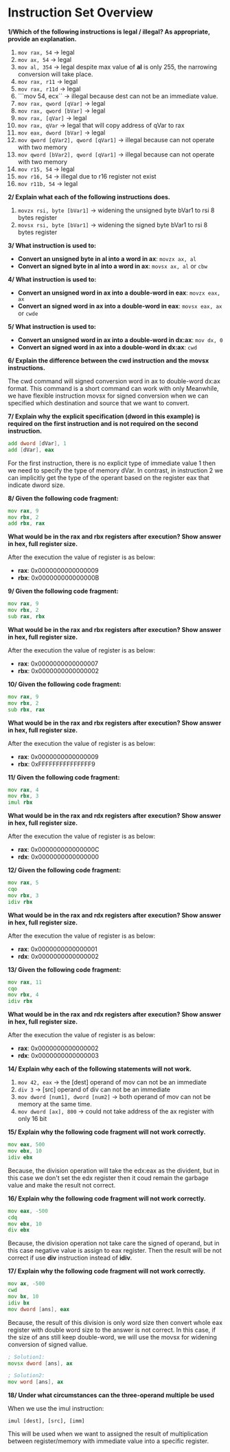 # Instruction Set Overview

**1/Which of the following instructions is legal / illegal? As appropriate, provide an explanation.**

1. ```mov rax, 54``` -> legal
2. ```mov ax, 54``` -> legal
3. ```mov al, 354``` -> legal despite max value of <b>al</b> is only 255, the narrowing conversion will take place.
4. ```mov rax, r11``` -> legal
5. ```mov rax, r11d``` -> legal
6. ```mov 54, ecx`` -> illegal because dest can not be an immediate value.
7. ```mov rax, qword [qVar]``` -> legal
8. ```mov rax, qword [bVar]``` -> legal
9. ```mov rax, [qVar]``` -> legal
10. ```mov rax, qVar``` -> legal that will copy address of qVar to rax
11. ```mov eax, dword [bVar]``` -> legal
12. ```mov qword [qVar2], qword [qVar1]``` -> illegal because can not operate with two memory
13. ```mov qword [bVar2], qword [qVar1]``` -> illegal because can not operate with two memory
14. ```mov r15, 54``` -> legal
15. ```mov r16, 54``` -> illegal due to r16 register not exist
16. ```mov r11b, 54``` -> legal

**2/ Explain what each of the following instructions does.**

1. ```movzx rsi, byte [bVar1]``` -> widening the unsigned byte bVar1 to rsi 8 bytes register
2. ```movsx rsi, byte [bVar1]``` -> widening the signed byte bVar1 to rsi 8 bytes register 

**3/ What instruction is used to:**

- <b>Convert an unsigned byte in al into a word in ax</b>: ```movzx ax, al```
- <b>Convert an signed byte in al into a word in ax</b>: ```movsx ax, al``` or ```cbw```

**4/ What instruction is used to:**

- <b>Convert an unsigned word in ax into a double-word in eax</b>: ```movzx eax, ax```
- <b>Convert an signed word in ax into a double-word in eax</b>: ```movsx eax, ax``` or ```cwde```

**5/ What instruction is used to:**

- <b>Convert an unsigned word in ax into a double-word in dx:ax</b>: ```mov dx, 0```
- <b>Convert an signed word in ax into a double-word in dx:ax</b>: ```cwd```

**6/ Explain the difference between the cwd instruction and the movsx instructions.**

The cwd command will signed conversion word in ax to double-word dx:ax format. This command is a short command can work with only Meanwhile, we have flexible instruction movsx for signed conversion when we can specified which destination and source that we want to convert.

**7/ Explain why the explicit specification (dword in this example) is required on the first instruction and is not required on the second instruction.**
```asm
add dword [dVar], 1
add [dVar], eax
```

For the first instruction, there is no explicit type of immediate value 1 then we need to specify the type of memory dVar. In contrast, in instruction 2 we can implicitly get the type of the operant based on the register eax that indicate dword size.

**8/ Given the following code fragment:**
```asm
mov rax, 9
mov rbx, 2
add rbx, rax
```
**What would be in the rax and rbx registers after execution? Show answer in hex, full register size.**

After the execution the value of register is as below:
- **rax**: 0x0000000000000009
- **rbx**: 0x000000000000000B

**9/ Given the following code fragment:**
```asm
mov rax, 9
mov rbx, 2
sub rax, rbx
```
**What would be in the rax and rbx registers after execution? Show answer in hex, full register size.**

After the execution the value of register is as below:
- **rax**: 0x0000000000000007
- **rbx**: 0x0000000000000002

**10/ Given the following code fragment:**
```asm
mov rax, 9
mov rbx, 2
sub rbx, rax
```
**What would be in the rax and rbx registers after execution? Show answer in hex, full register size.**

After the execution the value of register is as below:
- **rax**: 0x0000000000000009
- **rbx**: 0xFFFFFFFFFFFFFFF9

**11/ Given the following code fragment:**
```asm
mov rax, 4
mov rbx, 3
imul rbx
```
**What would be in the rax and rdx registers after execution? Show answer in hex, full register size.**

After the execution the value of register is as below:
- **rax**: 0x000000000000000C
- **rdx**: 0x0000000000000000

**12/ Given the following code fragment:**
```asm
mov rax, 5
cqo
mov rbx, 3
idiv rbx
```
**What would be in the rax and rdx registers after execution? Show answer in hex, full register size.**

After the execution the value of register is as below:
- **rax**: 0x0000000000000001
- **rdx**: 0x0000000000000002

**13/ Given the following code fragment:**
```asm
mov rax, 11
cqo
mov rbx, 4
idiv rbx
```
**What would be in the rax and rdx registers after execution? Show answer in hex, full register size.**

After the execution the value of register is as below:
- **rax**: 0x0000000000000002
- **rdx**: 0x0000000000000003

**14/ Explain why each of the following statements will not work.**

1. ```mov 42, eax``` -> the [dest] operand of mov can not be an immediate
2. ```div 3``` -> [src] operand of div can not be an immediate
3. ```mov dword [num1], dword [num2]``` -> both operand of mov can not be memory at the same time.
4. ```mov dword [ax], 800``` -> could not take address of the ax register with only 16 bit

**15/ Explain why the following code fragment will not work correctly.**
```asm
mov eax, 500
mov ebx, 10
idiv ebx
```
Because, the division operation will take the edx:eax as the divident, but in this case we don't set the edx register then it coud remain the garbage value and make the result not correct.

**16/ Explain why the following code fragment will not work correctly.**
```asm
mov eax, -500
cdq
mov ebx, 10
div ebx
```
Because, the division operation not take care the signed of operand, but in this case negative value is assign to eax register. Then the result will be not correct if use **div** instruction instead of **idiv**.

**17/ Explain why the following code fragment will not work correctly.**
```asm
mov ax, -500
cwd
mov bx, 10
idiv bx
mov dword [ans], eax
```
Because, the result of this division is only word size then convert whole eax register with double word size to the answer is not correct. In this case, if the size of ans still keep double-word, we will use the movsx for widening conversion of signed vallue.
```asm
; Solution1:
movsx dword [ans], ax

; Solution2:
mov word [ans], ax
```

**18/ Under what circumstances can the three-operand multiple be used**

When we use the imul instruction:
```
imul [dest], [src], [imm]
```
This will be used when we want to assigned the result of multiplication between register/memory with immediate value into a specific register.
